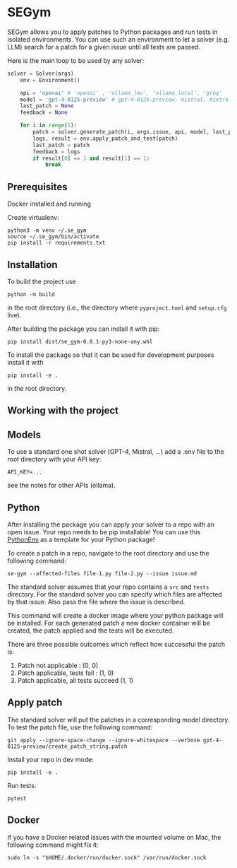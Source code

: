 # SEGym

SEGym allows you to apply patches to Python packages and run tests in isolated environments.
You can use such an environment to let a solver (e.g. LLM) search for a patch for a given issue until all tests are passed.

Here is the main loop to be used by any solver:

```python
solver = Solver(args)
    env = Environment()

    api = 'openai' # 'openai' , 'ollama_lmu', 'ollama_local', 'groq'
    model = 'gpt-4-0125-preview' # gpt-4-0125-preview, mistral, mixtral-8x7b-32768
    last_patch = None
    feedback = None

    for i in range(1):
        patch = solver.generate_patch(i, args.issue, api, model, last_patch, feedback)
        logs, result = env.apply_patch_and_test(patch)
        last_patch = patch
        feedback = logs
        if result[0] == 1 and result[1] == 1:
            break
```

## Prerequisites

Docker installed and running

Create virtualenv:

```
python3 -m venv ~/.se_gym
source ~/.se_gym/bin/activate
pip install -r requirements.txt
```

## Installation

To build the project use

```shell script
python -m build
```

in the root directory (i.e., the directory where `pyproject.toml` and
`setup.cfg` live).

After building the package you can install it with pip:

```shell script
pip install dist/se_gym-0.0.1-py3-none-any.whl
```

To install the package so that it can be used for development purposes
install it with

```shell script
pip install -e .
```

in the root directory.

## Working with the project

## Models

To use a standard one shot solver (GPT-4, Mistral, ...) add a .env file to the root directory with your API key:

```
API_KEY=...
```

see the notes for other APIs (ollama).

## Python

After installing the package you can apply your solver to a repo with an open issue.
Your repo needs to be pip installable! You can use this [PythonEnv](https://github.com/kyrillschmid/PythonEnv.git) as a template for your Python package!

To create a patch in a repo, navigate to the root directory and use the following command:

```
se-gym --affected-files file-1.py file-2.py --issue issue.md
```

The standard solver assumes that your repo contains a `src` and `tests` directory. For the standard
solver you can specify which files are affected by that issue. Also pass the file where the issue
is described.

This command will create a docker image where your python package will be installed. For each generated patch
a new docker container will be created, the patch applied and the tests will be executed.

There are three possible outcomes which reflect how successful the patch is:

1. Patch not applicable : (0, 0)
2. Patch applicable, tests fail : (1, 0)
3. Patch applicable, all tests succeed (1, 1)

## Apply patch

The standard solver will put the patches in a corresponding model directory.
To test the patch file, use the following command:

```
git apply --ignore-space-change --ignore-whitespace --verbose gpt-4-0125-preview/create_patch_string.patch
```

Install your repo in dev mode:

```
pip install -e .
```

Run tests:

```
pytest
```

## Docker

If you have a Docker related issues with the mounted volume on Mac, the following command might fix it:

```
sudo ln -s "$HOME/.docker/run/docker.sock" /var/run/docker.sock
```
